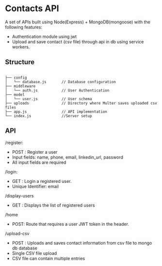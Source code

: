 # Contacts API

A set of APIs built using Node(Express) + MongoDB(mongoose) with
the following features:

- Authentication module using jwt
- Upload and save contact (csv file) through api in db using service workers.

## Structure
```

├── config
│   └── database.js       // Database configuration
├── middleware
│   └── auth.js           // User Authentication
├── model
│   └── user.js           // User schema
├── uploads               // Directory where Multer saves uploaded csv files 
├── app.js                // API implementation
└── index.js              //Server setup

```
## API

/register:
<ul>
<li> 
POST 
: Register a user</li>
<li>Input fields: name, phone, email, linkedin_url, password</li>
<li>All input fields are required</li>
</ul>

/login:
<ul>
<li>
GET  
: Login a registered user.</li>
<li>Unique Identifier: email</li>
</ul>

/display-users
<ul>
<li>
GET
: Displays the list of registered users</li>
</ul>

/home

- POST: Route that requires a user JWT token in the header.

/upload-csv
<ul>
<li>
POST
: Uploads and saves contact information from csv file to mongo db database</li>
<li>Single CSV file upload</li>
<li>CSV file can contain multiple entries</li>
</ul>


